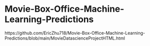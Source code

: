 # Movie-Box-Office-Machine-Learning-Predictions
<html>
https://github.com/EricZhu718/Movie-Box-Office-Machine-Learning-Predictions/blob/main/MovieDatascienceProjectHTML.html
</html>
